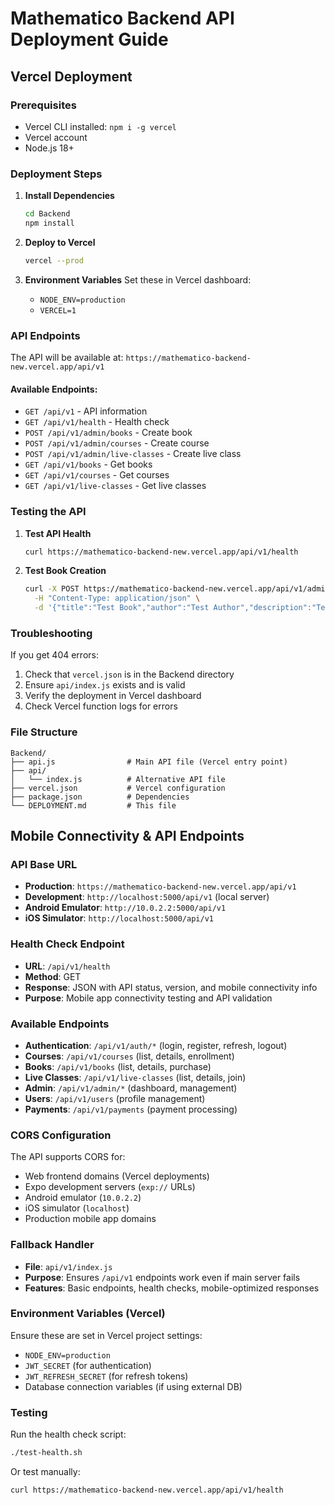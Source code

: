# Mathematico Backend API Deployment Guide

## Vercel Deployment

### Prerequisites
- Vercel CLI installed: `npm i -g vercel`
- Vercel account
- Node.js 18+

### Deployment Steps

1. **Install Dependencies**
   ```bash
   cd Backend
   npm install
   ```

2. **Deploy to Vercel**
   ```bash
   vercel --prod
   ```

3. **Environment Variables**
   Set these in Vercel dashboard:
   - `NODE_ENV=production`
   - `VERCEL=1`

### API Endpoints

The API will be available at: `https://mathematico-backend-new.vercel.app/api/v1`

#### Available Endpoints:
- `GET /api/v1` - API information
- `GET /api/v1/health` - Health check
- `POST /api/v1/admin/books` - Create book
- `POST /api/v1/admin/courses` - Create course
- `POST /api/v1/admin/live-classes` - Create live class
- `GET /api/v1/books` - Get books
- `GET /api/v1/courses` - Get courses
- `GET /api/v1/live-classes` - Get live classes

### Testing the API

1. **Test API Health**
   ```bash
   curl https://mathematico-backend-new.vercel.app/api/v1/health
   ```

2. **Test Book Creation**
   ```bash
   curl -X POST https://mathematico-backend-new.vercel.app/api/v1/admin/books \
     -H "Content-Type: application/json" \
     -d '{"title":"Test Book","author":"Test Author","description":"Test Description"}'
   ```

### Troubleshooting

If you get 404 errors:
1. Check that `vercel.json` is in the Backend directory
2. Ensure `api/index.js` exists and is valid
3. Verify the deployment in Vercel dashboard
4. Check Vercel function logs for errors

### File Structure
```
Backend/
├── api.js                # Main API file (Vercel entry point)
├── api/
│   └── index.js          # Alternative API file
├── vercel.json           # Vercel configuration
├── package.json          # Dependencies
└── DEPLOYMENT.md         # This file
```

## Mobile Connectivity & API Endpoints

### API Base URL
- **Production**: `https://mathematico-backend-new.vercel.app/api/v1`
- **Development**: `http://localhost:5000/api/v1` (local server)
- **Android Emulator**: `http://10.0.2.2:5000/api/v1`
- **iOS Simulator**: `http://localhost:5000/api/v1`

### Health Check Endpoint
- **URL**: `/api/v1/health`
- **Method**: GET
- **Response**: JSON with API status, version, and mobile connectivity info
- **Purpose**: Mobile app connectivity testing and API validation

### Available Endpoints
- **Authentication**: `/api/v1/auth/*` (login, register, refresh, logout)
- **Courses**: `/api/v1/courses` (list, details, enrollment)
- **Books**: `/api/v1/books` (list, details, purchase)
- **Live Classes**: `/api/v1/live-classes` (list, details, join)
- **Admin**: `/api/v1/admin/*` (dashboard, management)
- **Users**: `/api/v1/users` (profile management)
- **Payments**: `/api/v1/payments` (payment processing)

### CORS Configuration
The API supports CORS for:
- Web frontend domains (Vercel deployments)
- Expo development servers (`exp://` URLs)
- Android emulator (`10.0.2.2`)
- iOS simulator (`localhost`)
- Production mobile app domains

### Fallback Handler
- **File**: `api/v1/index.js`
- **Purpose**: Ensures `/api/v1` endpoints work even if main server fails
- **Features**: Basic endpoints, health checks, mobile-optimized responses

### Environment Variables (Vercel)
Ensure these are set in Vercel project settings:
- `NODE_ENV=production`
- `JWT_SECRET` (for authentication)
- `JWT_REFRESH_SECRET` (for refresh tokens)
- Database connection variables (if using external DB)

### Testing
Run the health check script:
```bash
./test-health.sh
```

Or test manually:
```bash
curl https://mathematico-backend-new.vercel.app/api/v1/health
```